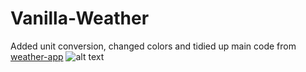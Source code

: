 # Vanilla-Weather
Added unit conversion, changed colors and tidied up main code from [weather-app](https://github.com/FatemehIzadi/Weather-App "Google's Homepage")
![alt text](https://uploads.codesandbox.io/uploads/user/746338c6-c473-402e-a707-20924db5a20c/7Z-8-NYC.PNG?raw=true)
